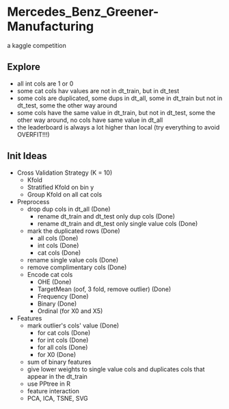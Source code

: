 # Mercedes_Benz_Greener-Manufacturing
a kaggle competition

## Explore
  - all int cols are 1 or 0
  - some cat cols hav values are not in dt_train, but in dt_test
  - some cols are duplicated, some dups in dt_all, some in dt_train but not in dt_test, some the other way around
  - some cols have the same value in dt_train, but not in dt_test, some the other way around, no cols have same value in dt_all
  - the leaderboard is always a lot higher than local (try everything to avoid OVERFIT!!!)

## Init Ideas
  - Cross Validation Strategy (K = 10)
    - Kfold
    - Stratified Kfold on bin y
    - Group Kfold on all cat cols
  - Preprocess
    - drop dup cols in dt_all (Done)
      - rename dt_train and dt_test only dup cols (Done)
      - rename dt_train and dt_test only single value cols (Done)
    - mark the duplicated rows (Done)
      - all cols (Done)
      - int cols (Done)
      - cat cols (Done)
    - rename single value cols (Done)
    - remove complimentary cols (Done)
    - Encode cat cols
      - OHE (Done)
      - TargetMean (oof, 3 fold, remove outlier) (Done)
      - Frequency (Done)
      - Binary (Done)
      - Ordinal (for X0 and X5)
  - Features
    - mark outlier's cols' value (Done)
      - for cat cols (Done)
      - for int cols (Done)
      - for all cols (Done)
      - for X0 (Done)
    - sum of binary features
    - give lower weights to single value cols and duplicates cols that appear in the dt_train
    - use PPtree in R
    - feature interaction
    - PCA, ICA, TSNE, SVG
